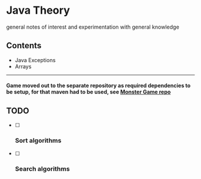 # Java Theory
general notes of interest and experimentation with general knowledge 
## Contents
+ Java Exceptions 
+ Arrays 

<hr>

#### Game moved out to the separate repository as required dependencies to be setup, for that maven had to be used,  see [Monster Game repo](https://github.com/gretaivan/MonsterGameJava/blob/main/README.md)


## TODO
- [ ] ### Sort algorithms
- [ ] ### Search algorithms

